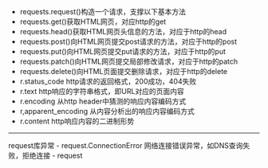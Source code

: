 - requests.request()构造一个请求，支撑以下基本方法
- requests.get()获取HTML网页，对应http的get
- requests.head()获取HTML网页头信息的方法，对应于http的head
- requests.post()向HTML网页提交post请求的方法，对应于http的post
- requests.put()向HTML网页提交put请求的方法，对应于http的put
- requests.patch()向HTML网页提交局部修改请求，对应于http的patch
- requests.delete()向HTML页面提交删除请求，对应于http的delete
- r.status_code http请求的返回格式，200成功，404失败
- r.text http响应的字符串格式，即URL对应的页面内容
- r.encoding 从http header中猜测的响应内容编码方式
- r,apparent_encoding 从内容分析出的响应内容编码方式
- r.content http响应内容的二进制形势

<hr>
request库异常
- request.ConnectionError 网络连接错误异常，如DNS查询失败，拒绝连接
- request
<!--stackedit_data:
eyJoaXN0b3J5IjpbLTEzMjE3ODcwODAsLTEzMDc1ODM3NjQsLT
U0MDA1MjQ5NCwxMzg5MjQ1NTMxXX0=
-->